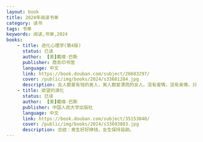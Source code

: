```yaml
---
layout: book
title: 2024年阅读书单
category: 读书
tags: 书单
keywords: 阅读,书单,2024
books: 
    - title: 进化心理学(第4版)
      status: 已读
      author:  [美]戴维·巴斯
      publisher: 商务印书馆
      language: 中文
      link: https://book.douban.com/subject/26683297/
      cover: /public/img/books/2024/s33681284.jpg
      description: 女人都爱有钱的男人，男人都爱漂亮的女人。没有爱情，没有亲情，只有繁衍繁衍繁衍，令人看的绝望和冷静的一本书。
    - title: 欲望的演化
      status: 已读
      author:  [美]戴维·巴斯
      publisher: 中国人民大学出版社
      language: 中文
      link: https://book.douban.com/subject/35153840/
      cover: /public/img/books/2024/s33693883.jpg
      description: 总结：男生好好挣钱，女生保持容颜。
---
```





     
  
